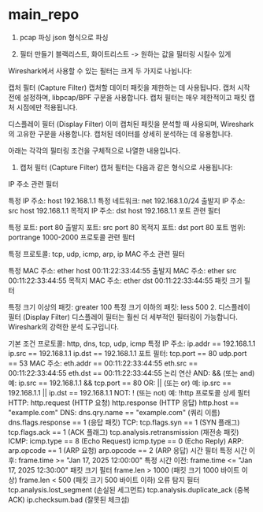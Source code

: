 # main_repo

1. pcap 파싱
json 형식으로 파싱

2. 필터 만들기
블랙리스트, 화이트리스트 -> 원하는 값을 필터링 시킬수 있게



Wireshark에서 사용할 수 있는 필터는 크게 두 가지로 나뉩니다:

캡처 필터 (Capture Filter)
캡처할 데이터 패킷을 제한하는 데 사용됩니다. 캡처 시작 전에 설정하며, libpcap/BPF 구문을 사용합니다. 캡처 필터는 매우 제한적이고 패킷 캡처 시점에만 적용됩니다.

디스플레이 필터 (Display Filter)
이미 캡처된 패킷을 분석할 때 사용되며, Wireshark의 고유한 구문을 사용합니다. 캡처된 데이터를 상세히 분석하는 데 유용합니다.

아래는 각각의 필터링 조건을 구체적으로 나열한 내용입니다.

1. 캡처 필터 (Capture Filter)
캡처 필터는 다음과 같은 형식으로 사용됩니다:

IP 주소 관련 필터

특정 IP 주소: host 192.168.1.1
특정 네트워크: net 192.168.1.0/24
출발지 IP 주소: src host 192.168.1.1
목적지 IP 주소: dst host 192.168.1.1
포트 관련 필터

특정 포트: port 80
출발지 포트: src port 80
목적지 포트: dst port 80
포트 범위: portrange 1000-2000
프로토콜 관련 필터

특정 프로토콜: tcp, udp, icmp, arp, ip
MAC 주소 관련 필터

특정 MAC 주소: ether host 00:11:22:33:44:55
출발지 MAC 주소: ether src 00:11:22:33:44:55
목적지 MAC 주소: ether dst 00:11:22:33:44:55
패킷 크기 필터

특정 크기 이상의 패킷: greater 100
특정 크기 이하의 패킷: less 500
2. 디스플레이 필터 (Display Filter)
디스플레이 필터는 훨씬 더 세부적인 필터링이 가능합니다. Wireshark의 강력한 분석 도구입니다.

기본 조건
프로토콜: http, dns, tcp, udp, icmp
특정 IP 주소:
ip.addr == 192.168.1.1
ip.src == 192.168.1.1
ip.dst == 192.168.1.1
포트 필터:
tcp.port == 80
udp.port == 53
MAC 주소:
eth.addr == 00:11:22:33:44:55
eth.src == 00:11:22:33:44:55
eth.dst == 00:11:22:33:44:55
논리 연산
AND: && (또는 and)
예: ip.src == 192.168.1.1 && tcp.port == 80
OR: || (또는 or)
예: ip.src == 192.168.1.1 || ip.dst == 192.168.1.1
NOT: ! (또는 not)
예: !http
프로토콜 상세 필터
HTTP:
http.request (HTTP 요청)
http.response (HTTP 응답)
http.host == "example.com"
DNS:
dns.qry.name == "example.com" (쿼리 이름)
dns.flags.response == 1 (응답 패킷)
TCP:
tcp.flags.syn == 1 (SYN 플래그)
tcp.flags.ack == 1 (ACK 플래그)
tcp.analysis.retransmission (재전송 패킷)
ICMP:
icmp.type == 8 (Echo Request)
icmp.type == 0 (Echo Reply)
ARP:
arp.opcode == 1 (ARP 요청)
arp.opcode == 2 (ARP 응답)
시간 필터
특정 시간 이후: frame.time >= "Jan 17, 2025 12:00:00"
특정 시간 이전: frame.time <= "Jan 17, 2025 12:30:00"
패킷 크기 필터
frame.len > 1000 (패킷 크기 1000 바이트 이상)
frame.len < 500 (패킷 크기 500 바이트 이하)
오류 탐지 필터
tcp.analysis.lost_segment (손실된 세그먼트)
tcp.analysis.duplicate_ack (중복 ACK)
ip.checksum.bad (잘못된 체크섬)
